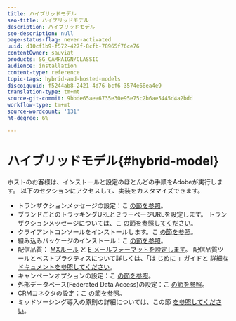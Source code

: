 ```yaml
---
title: ハイブリッドモデル
seo-title: ハイブリッドモデル
description: ハイブリッドモデル
seo-description: null
page-status-flag: never-activated
uuid: d10cf1b9-f572-427f-8cfb-78965f76ce76
contentOwner: sauviat
products: SG_CAMPAIGN/CLASSIC
audience: installation
content-type: reference
topic-tags: hybrid-and-hosted-models
discoiquuid: f5244ab8-2421-4d76-bcf6-3574e68ea4e9
translation-type: tm+mt
source-git-commit: 9bbde65aea6735e30e95e75c2b6ae5445d4a2bdd
workflow-type: tm+mt
source-wordcount: '131'
ht-degree: 6%

---
```



# ハイブリッドモデル{#hybrid-model}

ホストのお客様は、インストールと設定のほとんどの手順をAdobeが実行します。 以下のセクションにアクセスして、実装をカスタマイズできます。

* トランザクションメッセージの設定：こ [の節を参照](../../message-center/using/transactional-messaging-architecture.md)。
* ブランドごとのトラッキングURLとミラーページURLを設定します。 トランザクションメッセージについては、こ [の節を参照してください](../../message-center/using/configuring-multibranding.md)。
* クライアントコンソールをインストールします。こ [の節を参照](../../installation/using/installing-the-client-console.md)。
* 組み込みパッケージのインストール：こ [の節を参照](../../installation/using/installing-campaign-standard-packages.md)。
* 配信品質： [MXルール](../../installation/using/email-deliverability.md#mx-configuration) と [E メールフォーマットを設定します](../../installation/using/email-deliverability.md#managing-email-formats)。 配信品質ツールとベストプラクティスについて詳しくは、「は [じめに](../../delivery/using/deliverability-key-points.md) 」ガイドと [詳細なドキュメントを参照してください](../../delivery/using/about-deliverability.md)。
* キャンペーンオプションの設定：こ [の節を参照](../../installation/using/configuring-campaign-options.md)。
* 外部データベース(Federated Data Access)の設定：こ [の節を参照](../../installation/using/about-fda.md)。
* CRMコネクタの設定：こ [の節を参照](../../platform/using/crm-connectors.md)。
* ミッドソーシング導入の原則の詳細については、この節 [を参照してください](../../installation/using/mid-sourcing-deployment.md)。

